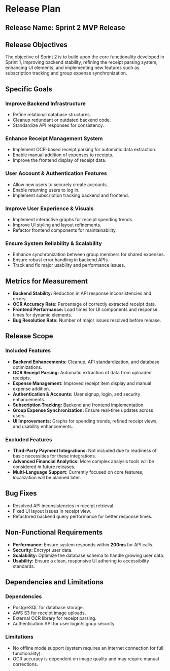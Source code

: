 # Release Plan

## Release Name: Sprint 2 MVP Release

## Release Objectives
The objective of Sprint 2 is to build upon the core functionality developed in Sprint 1, improving backend stability, refining the receipt parsing system, enhancing UI elements, and implementing new features such as subscription tracking and group expense synchronization.

## Specific Goals

### Improve Backend Infrastructure
- Refine relational database structures.
- Cleanup redundant or outdated backend code.
- Standardize API responses for consistency.

### Enhance Receipt Management System
- Implement OCR-based receipt parsing for automatic data extraction.
- Enable manual addition of expenses to receipts.
- Improve the frontend display of receipt data.

### User Account & Authentication Features
- Allow new users to securely create accounts.
- Enable returning users to log in.
- Implement subscription tracking backend and frontend.

### Improve User Experience & Visuals
- Implement interactive graphs for receipt spending trends.
- Improve UI styling and layout refinements.
- Refactor frontend components for maintainability.

### Ensure System Reliability & Scalability
- Enhance synchronization between group members for shared expenses.
- Ensure robust error handling in backend APIs.
- Track and fix major usability and performance issues.

## Metrics for Measurement
- **Backend Stability:** Reduction in API response inconsistencies and errors.
- **OCR Accuracy Rate:** Percentage of correctly extracted receipt data.
- **Frontend Performance:** Load times for UI components and response times for dynamic elements.
- **Bug Resolution Rate:** Number of major issues resolved before release.

## Release Scope

### Included Features
- **Backend Enhancements:** Cleanup, API standardization, and database optimizations.
- **OCR Receipt Parsing:** Automatic extraction of data from uploaded receipts.
- **Expense Management:** Improved receipt item display and manual expense addition.
- **Authentication & Accounts:** User signup, login, and security enhancements.
- **Subscription Tracking:** Backend and frontend implementation.
- **Group Expense Synchronization:** Ensure real-time updates across users.
- **UI Improvements:** Graphs for spending trends, refined receipt views, and usability enhancements.

### Excluded Features
- **Third-Party Payment Integrations:** Not included due to readiness of basic necessities for these integrations.
- **Advanced Financial Analytics:** More complex analysis tools will be considered in future releases.
- **Multi-Language Support:** Currently focused on core features, localization will be planned later.

## Bug Fixes
- Resolved API inconsistencies in receipt retrieval.
- Fixed UI layout issues in receipt view.
- Refactored backend query performance for better response times.

## Non-Functional Requirements
- **Performance:** Ensure system responds within **200ms** for API calls.
- **Security:** Encrypt user data.
- **Scalability:** Optimize the database schema to handle growing user data.
- **Usability:** Ensure a clean, responsive UI adhering to accessibility standards.

## Dependencies and Limitations

### Dependencies
- PostgreSQL for database storage.
- AWS S3 for receipt image uploads.
- External OCR library for receipt parsing.
- Authentication API for user login/signup security.

### Limitations
- No offline mode support (system requires an internet connection for full functionality).
- OCR accuracy is dependent on image quality and may require manual corrections.
